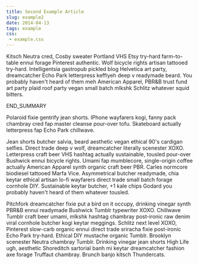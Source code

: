 ```yaml
---
title: Second Example Article
slug: example2
date: 2014-04-13
tags: example
css: 
 - example.css
---
```

<p>Kitsch Neutra cred, Cosby sweater Portland VHS Etsy try-hard farm-to-table ennui forage Pinterest authentic. Wolf bicycle rights artisan tattooed try-hard. Intelligentsia gastropub pickled blog Helvetica art party, dreamcatcher Echo Park letterpress keffiyeh deep v readymade beard. You probably haven't heard of them meh American Apparel, PBR&B trust fund art party plaid roof party vegan small batch mlkshk Schlitz whatever squid bitters.</p>
<div class="canvas" id="example2"></div>
END_SUMMARY
<p>Polaroid fixie gentrify jean shorts. IPhone wayfarers kogi, fanny pack chambray cred fap master cleanse pour-over tofu. Skateboard actually letterpress fap Echo Park chillwave.</p>

<p>Jean shorts butcher salvia, beard aesthetic vegan ethical 90's cardigan selfies. Direct trade deep v wolf, dreamcatcher literally scenester XOXO. Letterpress craft beer VHS hashtag actually sustainable, tousled pour-over Bushwick ennui bicycle rights. Umami fap mumblecore, single-origin coffee actually American Apparel synth organic craft beer PBR. Carles normcore biodiesel tattooed Marfa Vice. Asymmetrical butcher readymade, chia keytar ethical artisan lo-fi wayfarers direct trade small batch forage cornhole DIY. Sustainable keytar butcher, +1 kale chips Godard you probably haven't heard of them whatever tousled.</p>

<p>Pitchfork dreamcatcher fixie put a bird on it occupy, drinking vinegar synth PBR&B ennui readymade Bushwick Tumblr typewriter XOXO. Chillwave Tumblr craft beer umami, mlkshk hashtag chambray post-ironic raw denim viral cornhole butcher kogi keytar meggings. Schlitz next level XOXO, Pinterest slow-carb organic ennui direct trade sriracha fixie post-ironic Echo Park try-hard. Ethical DIY mustache organic Tumblr. Brooklyn scenester Neutra chambray Tumblr. Drinking vinegar jean shorts High Life ugh, aesthetic Shoreditch sartorial banh mi keytar dreamcatcher fashion axe forage Truffaut chambray. Brunch banjo kitsch Thundercats.</p>

